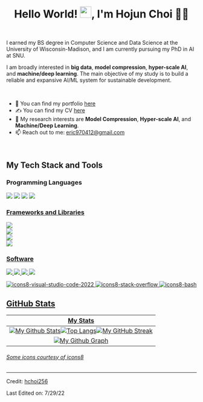 <h1 align="center">Hello World! <img src="https://raw.githubusercontent.com/MartinHeinz/MartinHeinz/master/wave.gif" width="30px">, I'm Hojun Choi 👩‍💻</h1>
<br>

I earned my BS degree in Computer Science and Data Science at the University of Wisconsin-Madison, and I am currently pursuing my PhD in AI at SNU.

I am broadly interested in **big data**, **model compression**, **hyper-scale AI**, and **machine/deep learning**. The main objective of my study is to build a reliable and expansive AI/ML system for sustainable development.

<br>

- 👀 You can find my portfolio [here](https://hchoi256.github.io/assets/Portfolio.pdf)
- ✍ You can find my CV [here](https://hchoi256.github.io/assets/CV.pdf)
- 🌱 My research interests are **Model Compression**, **Hyper-scale AI**, and **Machine/Deep Learning**.
- 📫 Reach out to me: eric970412@gmail.com


<br>

## My Tech Stack and Tools

### Programming Languages

<p>
  
<img src="https://img.shields.io/badge/python-3776AB?style=for-the-badge&logo=python&logoColor=white">
<img src="https://img.shields.io/badge/java-007396?style=for-the-badge&logo=java&logoColor=white">
<img src="https://img.shields.io/badge/-c++-black?logo=c%2B%2B&style=social">
<a href="https://www.w3.org/html/" target="_blank"> <img src="https://img.shields.io/badge/R-white?style=flat&logo=R&logoColor=CC6699"/>	

</p>

### Frameworks and Libraries

<p>

<a href="https://www.w3.org/html/" target="_blank"> <img src="https://img.shields.io/badge/Pytorch-green?style=flat&logo=Pytorch&logoColor=CC6699"/>	
<a href="https://www.w3.org/html/" target="_blank"> <img src="https://img.shields.io/badge/Tensorflow-red?style=flat&logo=Tensorflow&logoColor=CC6699"/>	
<a href="https://www.w3.org/html/" target="_blank"> <img src="https://img.shields.io/badge/Keras-blue?style=flat&logo=Keras&logoColor=CC6699"/>		
<a href="https://www.w3.org/html/" target="_blank"> <img src="https://img.shields.io/badge/NLTK-yellow?style=flat&logo=NLTK&logoColor=CC6699"/>		

</p>

### Software

<p>
	
<img src="https://img.shields.io/badge/git-F05032?style=for-the-badge&logo=git&logoColor=white">
<img src="https://img.shields.io/badge/github-181717?style=for-the-badge&logo=github&logoColor=white">
<img src="https://img.shields.io/badge/linux-FCC624?style=for-the-badge&logo=linux&logoColor=black"> 
<img src="https://img.shields.io/badge/mysql-4479A1?style=for-the-badge&logo=mysql&logoColor=white">

![icons8-visual-studio-code-2022](https://user-images.githubusercontent.com/76852813/172722742-4c84455a-830a-4f69-8dcd-ac9437e52251.svg)
![icons8-stack-overflow](https://user-images.githubusercontent.com/76852813/172722286-8f3ffc2b-593a-4670-9e9f-c77154f6763c.svg)
![icons8-bash](https://user-images.githubusercontent.com/76852813/172722833-c1dafe34-7340-4220-a115-81dce56b1746.svg)
	
</p>
	
## GitHub Stats


|                                                                     My Stats                                                                     |
|:------------------------------------------------------------------------------------------------------------------------------------------------------:|
| ![My Github Stats](https://github-readme-stats.vercel.app/api?username=hchoi256&show_icons=true&theme=algolia)![Top Langs](https://github-readme-stats.vercel.app/api/top-langs/?username=hchoi256&langs_count=8&count_private=true&layout=compact&theme=react&hide_border=true&bg_color=0D1117)![My GitHub Streak](https://github-readme-streak-stats.herokuapp.com/?user=hchoi256&theme=algolia)                    | 
| ![My Github Graph](https://activity-graph.herokuapp.com/graph?username=hchoi256&theme=react-dark&hide_border=true&area=true) |   


###### Some icons courtesy of [icons8](https://icons8.com/)

------
Credit: [hchoi256](https://github.com/hchoi256)

Last Edited on: 7/29/22
